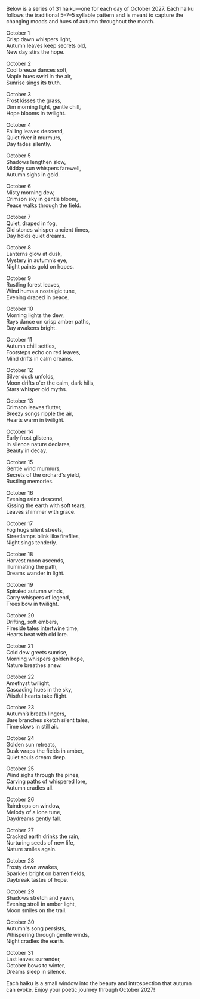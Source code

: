 Below is a series of 31 haiku—one for each day of October 2027. Each haiku follows the traditional 5–7–5 syllable pattern and is meant to capture the changing moods and hues of autumn throughout the month.

October 1  
Crisp dawn whispers light,  
Autumn leaves keep secrets old,  
New day stirs the hope.

October 2  
Cool breeze dances soft,  
Maple hues swirl in the air,  
Sunrise sings its truth.

October 3  
Frost kisses the grass,  
Dim morning light, gentle chill,  
Hope blooms in twilight.

October 4  
Falling leaves descend,  
Quiet river it murmurs,  
Day fades silently.

October 5  
Shadows lengthen slow,  
Midday sun whispers farewell,  
Autumn sighs in gold.

October 6  
Misty morning dew,  
Crimson sky in gentle bloom,  
Peace walks through the field.

October 7  
Quiet, draped in fog,  
Old stones whisper ancient times,  
Day holds quiet dreams.

October 8  
Lanterns glow at dusk,  
Mystery in autumn’s eye,  
Night paints gold on hopes.

October 9  
Rustling forest leaves,  
Wind hums a nostalgic tune,  
Evening draped in peace.

October 10  
Morning lights the dew,  
Rays dance on crisp amber paths,  
Day awakens bright.

October 11  
Autumn chill settles,  
Footsteps echo on red leaves,  
Mind drifts in calm dreams.

October 12  
Silver dusk unfolds,  
Moon drifts o'er the calm, dark hills,  
Stars whisper old myths.

October 13  
Crimson leaves flutter,  
Breezy songs ripple the air,  
Hearts warm in twilight.

October 14  
Early frost glistens,  
In silence nature declares,  
Beauty in decay.

October 15  
Gentle wind murmurs,  
Secrets of the orchard's yield,  
Rustling memories.

October 16  
Evening rains descend,  
Kissing the earth with soft tears,  
Leaves shimmer with grace.

October 17  
Fog hugs silent streets,  
Streetlamps blink like fireflies,  
Night sings tenderly.

October 18  
Harvest moon ascends,  
Illuminating the path,  
Dreams wander in light.

October 19  
Spiraled autumn winds,  
Carry whispers of legend,  
Trees bow in twilight.

October 20  
Drifting, soft embers,  
Fireside tales intertwine time,  
Hearts beat with old lore.

October 21  
Cold dew greets sunrise,  
Morning whispers golden hope,  
Nature breathes anew.

October 22  
Amethyst twilight,  
Cascading hues in the sky,  
Wistful hearts take flight.

October 23  
Autumn’s breath lingers,  
Bare branches sketch silent tales,  
Time slows in still air.

October 24  
Golden sun retreats,  
Dusk wraps the fields in amber,  
Quiet souls dream deep.

October 25  
Wind sighs through the pines,  
Carving paths of whispered lore,  
Autumn cradles all.

October 26  
Raindrops on window,  
Melody of a lone tune,  
Daydreams gently fall.

October 27  
Cracked earth drinks the rain,  
Nurturing seeds of new life,  
Nature smiles again.

October 28  
Frosty dawn awakes,  
Sparkles bright on barren fields,  
Daybreak tastes of hope.

October 29  
Shadows stretch and yawn,  
Evening stroll in amber light,  
Moon smiles on the trail.

October 30  
Autumn's song persists,  
Whispering through gentle winds,  
Night cradles the earth.

October 31  
Last leaves surrender,  
October bows to winter,  
Dreams sleep in silence.

Each haiku is a small window into the beauty and introspection that autumn can evoke. Enjoy your poetic journey through October 2027!
